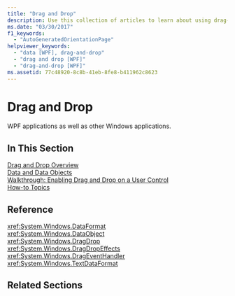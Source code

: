 ```yaml
---
title: "Drag and Drop"
description: Use this collection of articles to learn about using drag-and-drop tasks in Windows Presentation Foundation (WPF) applications. 
ms.date: "03/30/2017"
f1_keywords: 
  - "AutoGeneratedOrientationPage"
helpviewer_keywords: 
  - "data [WPF], drag-and-drop"
  - "drag and drop [WPF]"
  - "drag-and-drop [WPF]"
ms.assetid: 77c48920-8c8b-41eb-8fe8-b411962c8623
---
```

# Drag and Drop
WPF applications as well as other Windows applications.  
  
## In This Section  
 [Drag and Drop Overview](drag-and-drop-overview.md)  
 [Data and Data Objects](data-and-data-objects.md)  
 [Walkthrough: Enabling Drag and Drop on a User Control](walkthrough-enabling-drag-and-drop-on-a-user-control.md)  
 [How-to Topics](drag-and-drop-how-to-topics.md)  
  
## Reference  
 <xref:System.Windows.DataFormat>  
  <xref:System.Windows.DataObject>  
  <xref:System.Windows.DragDrop>  
  <xref:System.Windows.DragDropEffects>  
  <xref:System.Windows.DragEventHandler>  
  <xref:System.Windows.TextDataFormat>  
  
## Related Sections
